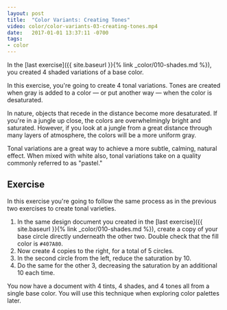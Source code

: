 ```yaml
---
layout: post
title:  "Color Variants: Creating Tones"
video: color/color-variants-03-creating-tones.mp4
date:   2017-01-01 13:37:11 -0700
tags:
- color
---
```

In the [last exercise]({{ site.baseurl }}{% link _color/010-shades.md %}), you created 4 shaded variations of a base color.

In this exercise, you're going to create 4 tonal variations. Tones are created when gray is added to a color — or put another way — when the color is desaturated.

In nature, objects that recede in the distance become more desaturated. If you're in a jungle up close, the colors are overwhelmingly bright and saturated. However, if you look at a jungle from a great distance through many layers of atmosphere, the colors will be a more uniform gray.

Tonal variations are a great way to achieve a more subtle, calming, natural effect. When mixed with white also, tonal variations take on a quality commonly referred to as "pastel."

<!--more-->
## Exercise
In this exercise you're going to follow the same process as in the previous two exercises to create tonal varieties.

1. In the same design document you created in the [last exercise]({{ site.baseurl }}{% link _color/010-shades.md %}), create a copy of your base circle directly underneath the other two. Double check that the fill color is `#407A80`.
2. Now create 4 copies to the right, for a total of 5 circles.
3. In the second circle from the left, reduce the saturation by 10.
4. Do the same for the other 3, decreasing the saturation by an additional 10 each time.

You now have a document with 4 tints, 4 shades, and 4 tones all from a single base color. You will use this technique when exploring color palettes later.
